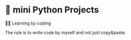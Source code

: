 # 🐍 mini Python Projects

🧑‍💻 Learning by coding

The rule is to write code by myself and not just copy&paste.
